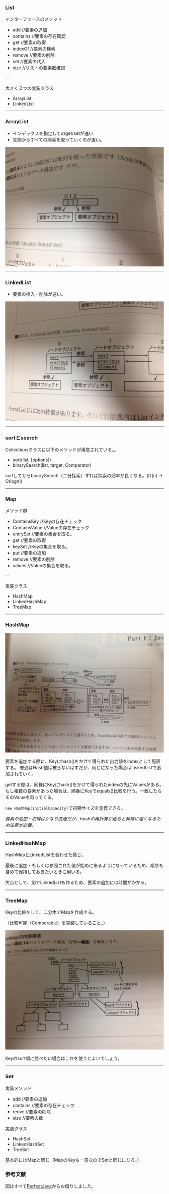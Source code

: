 
### List

インターフェースのメソッド

* add //要素の追加
* contains //要素の存在確認
* get //要素の取得
* indexOf //要素の検索
* remove //要素の削除
* set //要素の代入
* size //リストの要素数確認

--

大きく２つの実装クラス
* ArrayList
* LinkedList

---

### ArrayList

* インデックスを指定してのget/setが速い
* 先頭からすべての順番を取っていくのが速い。

![alt](./arrayList.jpg)

---

### LinkedList

* 要素の挿入・削除が速い。

![alt](./linkedList.jpg)

---

### sortとsearch

Collectionsクラスに以下のメソッドが用意されている。。

* sort(list, [options])
* binarySearch(list, target, Comparator)

sortしてからbinarySearch（二分探索）すれば探索の効率が良くなる。(O(n) -> O(logn))

---

### Map

メソッド群

* ContainsKey //Keyの存在チェック
* ContainsValue //Valueの存在チェック
* entrySet //要素の集合を取る。
* get //要素の取得
* keySet //Keyの集合を取る。
* put //要素の追加
* remove //要素の削除
* values //Valueの集合を取る。

--

実装クラス

* HashMap
* LinkedHashMap
* TreeMap

---

### HashMap

![alt](./hashMap.jpg)

要素を追加する際に、Keyにhash()をかけて得られた出力値をindexとして配置する。
普通はHash値は被らないはずだが、同じになった場合はLiskedListで追加されていく。

getする際は、同様にKeyにhash()をかけて得られたindexの先にValuesがある。
もし複数の要素があった場合は、順番にKeyでequals()比較を行う。一致したらそのValueを取ってくる。


`new HashMap(initialCapacity)`で初期サイズを定義できる。

*要素の追加・取得はかなり高速だが、hashの再計算が走ると非常に遅くなるため注意が必要。*

---

### LinkedHashMap
HashMapとLinkedListを合わせた感じ。

最後に追加・もしくは参照された値が始めに来るようになっているため、順序も含めて保持しておきたいときに用いる。

欠点として、別でLinkedListも作るため、要素の追加には時間がかかる。

---

### TreeMap
Keyの比較をして、二分木でMapを作成する。

（比較可能（Comparable）を実装していること。）

![alt](./treeMap.jpg)

Keyのsort順に並べたい場合はこれを使うとよいでしょう。

---

### Set

実装メソッド
* add //要素の追加
* contains //要素の存在チェック
* reove //要素の削除
* size //要素の数

実装クラス

* HashSet
* LinkedHashSet
* TreeSet

基本的にはMapと同じ（MapのKeyも一意なのでSetと同じになる。）

### 参考文献

図はすべて[PerfectJava](http://www.amazon.co.jp/%E3%83%91%E3%83%BC%E3%83%95%E3%82%A7%E3%82%AF%E3%83%88Java-PERFECT-SERIES/dp/4774139904/ref=pd_sxp_f_pt)からお借りしました。
